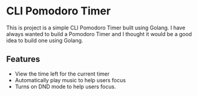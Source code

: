 # CLI Pomodoro Timer

This is project is a simple CLI Pomodoro Timer built using Golang. I have always wanted to build a Pomodoro Timer and I thought it would be a good idea to build one using Golang.

## Features

- View the time left for the current timer
- Automatically play music to help users focus
- Turns on DND mode to help users focus.
